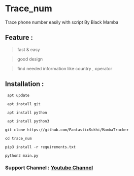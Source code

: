 # Trace_num
Trace phone number easily with script By Black Mamba


## Feature : 
> fast & easy 

> good design 

> find needed information like country , operator 

## Installation :
` apt update`

` apt install git`

` apt install python`

` apt install python3`

` git clone https://github.com/FantasticSukhi/MambaTracker `

` cd trace_num ` 

` pip3 install -r requirements.txt ` 

` python3 main.py `


### Support Channel : [Youtube Channel](https://www.youtube.com/c/FantasticSukhi)
